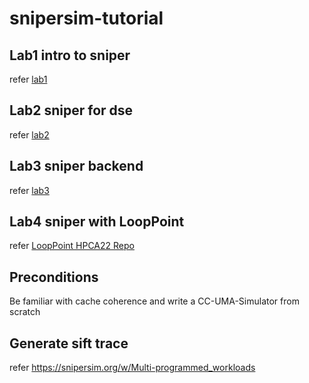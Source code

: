 # snipersim-tutorial

## Lab1 intro to sniper
refer [lab1](https://comp.anu.edu.au/courses/comp3710-uarch/labs/07-intro-to-sniper/)

## Lab2 sniper for dse
refer [lab2](https://comp.anu.edu.au/courses/comp3710-uarch/labs/08-dse/)

## Lab3 sniper backend
refer [lab3](https://comp.anu.edu.au/courses/comp3710-uarch/labs/09-sniper-backend/)


## Lab4 sniper with LoopPoint
refer [LoopPoint HPCA22 Repo](https://github.com/nus-comparch/looppoint)

## Preconditions
Be familiar with cache coherence and write a CC-UMA-Simulator from scratch

## Generate sift trace

refer https://snipersim.org/w/Multi-programmed_workloads